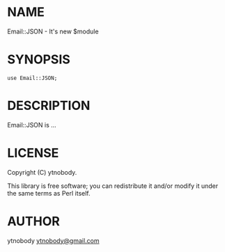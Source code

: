 # NAME

Email::JSON - It's new $module

# SYNOPSIS

    use Email::JSON;

# DESCRIPTION

Email::JSON is ...

# LICENSE

Copyright (C) ytnobody.

This library is free software; you can redistribute it and/or modify
it under the same terms as Perl itself.

# AUTHOR

ytnobody <ytnobody@gmail.com>
